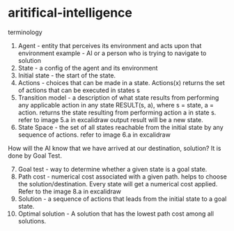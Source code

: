# aritifical-intelligence

terminology
1. Agent - entity that perceives its environment and acts upon that environment
    example - AI or a person who is trying to navigate to solution
2. State - a config of the agent and its environment
3. Initial state - the start of the state. 
4. Actions - choices that can be made in a state. 
    Actions(x) returns the set of actions that can be executed in states s
5. Transition model - a description of what state results from performing any applicable action in any state
    RESULT(s, a), where s = state, a = action. 
    returns the state resulting from performing action a in state s.
    refer to image 5.a in excalidraw
    output result will be a new state. 
6. State Space - the set of all states reachable from the initial state by any sequence of actions. 
    refer to image 6.a in excalidraw

How will the AI know that we have arrived at our destination, solution? It is done by Goal Test. 

7. Goal test - way to determine whether a given state is a goal state. 
8. Path cost - numerical cost associated with a given path. helps to choose the solution/destination. 
    Every state will get a numerical cost applied. 
    Refer to the image 8.a in excalidraw
9. Solution - a sequence of actions that leads from the initial state to a goal state.
10. Optimal solution - A solution that has the lowest path cost among all solutions.



